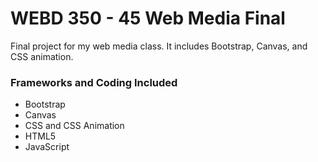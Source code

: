 # WEBD 350 - 45 Web Media Final
Final project for my web media class. It includes Bootstrap, Canvas, and CSS animation. 

### Frameworks and Coding Included
* Bootstrap
* Canvas 
* CSS and CSS Animation 
* HTML5
* JavaScript

